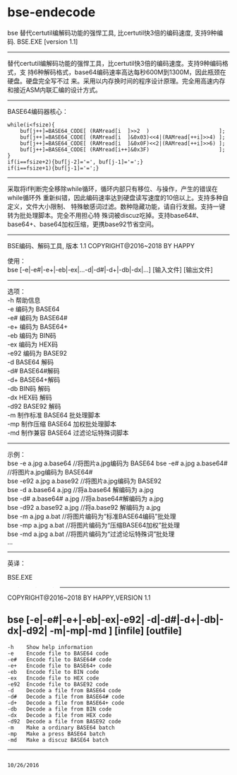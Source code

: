 # bse-endecode
bse 替代certutil编解码功能的强悍工具, 比certutil快3倍的编码速度, 支持9种编码.
BSE.EXE [version 1.1]
__________________________________________________________________________________
替代certutil编解码功能的强悍工具，比certutil快3倍的编码速度。支持9种编码格式，支
持6种解码格式，base64编码速率高达每秒600M到1300M，因此瓶颈在硬盘。硬盘完全写不过
来。采用以内存换时间的程序设计原理。完全用高速内存和接近ASM内联汇编的设计方式。
__________________________________________________________________________________
BASE64编码器核心：

    while(i<fsize){
        buf[j++]=BASE64_CODE[ (RAMread[i  ]>>2  )                      ];
        buf[j++]=BASE64_CODE[ (RAMread[i  ]&0x03)<<4|(RAMread[++i]>>4) ];
        buf[j++]=BASE64_CODE[ (RAMread[i  ]&0x0F)<<2|(RAMread[++i]>>6) ];
        buf[j++]=BASE64_CODE[ (RAMread[i++]&0x3F)                      ];
    }
    if(i==fsize+2){buf[j-2]='=', buf[j-1]='=';}
    if(i==fsize+1){buf[j-1]='=';}
__________________________________________________________________________________
采取将if判断完全移除while循环，循环内部只有移位、与操作，产生的错误在while循环外
重新纠错，因此编码速率达到硬盘读写速度的10倍以上。支持多种自定义，文件大小限制、
特殊敏感词过滤。数种隐藏功能，请自行发掘。支持一键转为批处理脚本。完全不用担心特
殊词被discuz吃掉。支持base64#、base64+、base64加权压缩，更携base92节省空间。
__________________________________________________________________________________
BSE编码、解码工具, 版本 1.1
COPYRIGHT@2016~2018 BY HAPPY  
  
使用：  
     bse [-e|-e#|-e+|-eb|-ex|...-d|-d#|-d+|-db|-dx|...] [输入文件] [输出文件]  
__________________________________________________________________________________
选项：  
    -h    帮助信息  
    -e    编码为 BASE64  
    -e#   编码为 BASE64#  
    -e+   编码为 BASE64+  
    -eb   编码为 BIN码  
    -ex   编码为 HEX码  
    -e92  编码为 BASE92  
    -d    BASE64 解码  
    -d#   BASE64#解码  
    -d+   BASE64+解码  
    -db   BIN码  解码  
    -dx   HEX码  解码  
    -d92  BASE92 解码  
    -m    制作标准 BASE64 批处理脚本  
    -mp   制作压缩 BASE64 加权批处理脚本  
    -md   制作兼容 BASE64 过滤论坛特殊词脚本  
__________________________________________________________________________________  
示例：  
     bse -e a.jpg a.base64         //将图片a.jpg编码为 BASE64 
     bse -e# a.jpg a.base64#       //将图片a.jpg编码为 BASE64#  
     bse -e92 a.jpg a.base92       //将图片a.jpg编码为 BASE92  
     bse -d a.base64 a.jpg         //将a.base64 解编码为 a.jpg  
     bse -d# a.base64# a.jpg       //将a.base64#解编码为 a.jpg  
     bse -d92 a.base92 a.jpg       //将a.base92 解编码为 a.jpg  
     bse -m a.jpg a.bat            //将图片编码为“标准BASE64编码”批处理  
     bse -mp a.jpg a.bat           //将图片编码为“压缩BASE64加权”批处理  
     bse -md a.jpg a.bat           //将图片编码为“过滤论坛特殊词”批处理  
    ...  
__________________________________________________________________________________  
英译：  
  

BSE.EXE
>>>-------------------------------------------------------------------------------
COPYRIGHT@2016~2018 BY HAPPY,VERSION 1.1

bse [-e|-e#|-e+|-eb|-ex|-e92|
     -d|-d#|-d+|-db|-dx|-d92|
     -m|-mp|-md             ] [infile] [outfile]
----------------------------------------------------------------------------------
    -h    Show help information
    -e    Encode file to BASE64 code
    -e#   Encode file to BASE64# code
    -e+   Encode file to BASE64+ code
    -eb   Encode file to BIN code
    -ex   Encode file to HEX code
    -e92  Encode file to BASE92 code
    -d    Decode a file from BASE64 code
    -d#   Decode a file from BASE64# code
    -d+   Decode a file from BASE64+ code
    -db   Decode a file from BIN code
    -dx   Decode a file from HEX code
    -d92  Decode a file from BASE92 code
    -m    Make a ordinary BASE64 batch
    -mp   Make a press BASE64 batch
    -md   Make a discuz BASE64 batch
----------------------------------------------------------------------------------
                                                                   10/26/2016
